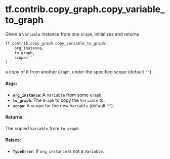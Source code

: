 <div itemscope itemtype="http://developers.google.com/ReferenceObject">
<meta itemprop="name" content="tf.contrib.copy_graph.copy_variable_to_graph" />
<meta itemprop="path" content="Stable" />
</div>

# tf.contrib.copy_graph.copy_variable_to_graph

Given a `Variable` instance from one `Graph`, initializes and returns

``` python
tf.contrib.copy_graph.copy_variable_to_graph(
    org_instance,
    to_graph,
    scope=''
)
```

<!-- Placeholder for "Used in" -->
a copy of it from another `Graph`, under the specified scope
(default `""`).

#### Args:


* <b>`org_instance`</b>: A `Variable` from some `Graph`.
* <b>`to_graph`</b>: The `Graph` to copy the `Variable` to.
* <b>`scope`</b>: A scope for the new `Variable` (default `""`).


#### Returns:

The copied `Variable` from `to_graph`.



#### Raises:


* <b>`TypeError`</b>: If `org_instance` is not a `Variable`.